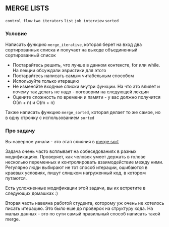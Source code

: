 ## MERGE LISTS

`control flow` `two iterators` `list` `job interview` `sorted`

### Условие

Написать функцию `merge_iterative`, которая берет на вход два сортированных списка и получает на выходе объединенный сортированный список

* Постарайтесь решить, что лучше в данном контексте, for или while. На лекции обсуждали эвристики для этого
* Постарайтесь написать самым читабельным способом
* Используйте только итерацию
* Не изменяйте входные списки внутри функции. На что это влияет и почему так делать не надо - поговорим на следующей лекции
* Оцените сложность по времени и памяти  - у вас должно получится О(m + n) и O(m + n)

Также написать функцию `merge_sorted`, которая делает то же самое, но в одну строчку с использованием `sorted`

### Про задачу

Вы наверное узнали - это этап слияния в [merge sort](https://en.wikipedia.org/wiki/Merge_sort)

Задача  очень часто всплывает на собеседованиях в разных модификациях. 
Проверяет, как человек умеет держать в голове несколько переменных и контролировать взаимодействие между ними.
Регулярно люди выбирают не тот способ итерации, ошибаются в краевых условиях, 
пишут слишком нагруженный код, в котором путаются.

Есть усложненные модификации этой задачи, вы их встретите в следующих домашках :)

Вторая часть навеяна работой студента, которому уж очень не хотелось писать итерацию. 
Это было еше до проверок на структуру кода. На малых данных - это по сути самый правильный способ написать такой merge.
